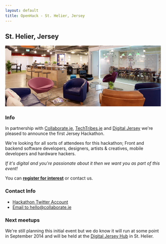```yaml
---
layout: default
title: OpenHack - St. Helier, Jersey
---
```


## St. Helier, Jersey

![The Digital Jersey Hub in St. Helier, Jersey](/st_helier/hubphoto1.png)

### Info

In partnership with [Collaborate.je](http://collaborate.je/), [TechTribes.je](http://techtribes.je/) and [Digital Jersey](http://www.digital.je/) we're pleased to announce the first Jersey Hackathon.

We're looking for all sorts of attendees for this hackathon; Front and backend software developers, designers, artists & creatives, mobile developers and hardware hackers. 

*If it's digital and you're passionate about it then we want you as part of this event!*

You can **[register for interest](https://docs.google.com/forms/d/1jkc5MzXG-ZG-KuYCvw_fwC30KVZ172xXI4gstktGSJk/)** or contact us.

### Contact Info

* [Hackathon Twitter Account](https://twitter.com/hackjsy)
* [Email to hello@collaborate.je](mailto:hello@collaborate.je)

### Next meetups

We're still planning this initial event but we do know it will run at some point in September 2014 and will be held at the [Digital Jersey Hub](http://www.digital.je/hub) in St. Helier.
